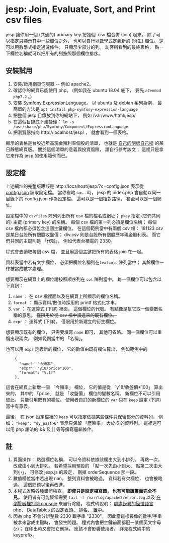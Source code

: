 # jesp: Join, Evaluate, Sort, and Print csv files

jesp 讓你用一個 (共通的) primary key 把幾個 .csv 檔合併 (join) 起來。
除了可以指定只顯示其中一些欄位之外， 也可以自行以數學式定義新的 (衍生) 欄位。
還可以用數學式指定過濾條件， 只顯示少部分的列。
訪客所看到的最終表格， 點一下欄位名稱就可以把所有的列按照那個欄位排序。

## 安裝試用 ##

1. 安裝/啟用網頁伺服器 -- 例如 apache2。
1. 確認你的網頁已能使用 php。
   (例如我在 ubuntu 18.04 底下， 要先 ```a2enmod php7.2``` 。)
1. 安裝 [Symfony ExpressionLanguage](https://symfony.com/doc/current/components/expression_language.html)。
   以 ubuntu 及 debian 系列為例， 最簡單的方法是
   ```apt install php-symfony-expression-language```
1. 把整個 jesp 目錄放到你的網站下， 例如 /var/www/html/jesp/
1. 在這個目錄底下建捷徑： ```ln -s /usr/share/php/Symfony/Component/ExpressionLanguage```
1. 把瀏覽器指向 http://localhost/jesp/ ， 就會看到一個表格。

顯示的表格是台股近年高現金殖利率個股的清單， 也就是
[自己的明牌自己撈](https://newtoypia.blogspot.com/2018/08/calc.html)
的某日靜態網頁版。 關於這個清單的意義與投資風險，
請自行參考該文； 這裡只是拿它來作為 jesp 的使用範例而已。

## 設定檔 ##

上述網址的完整版應該是 http://localhost/jesp/?c=config.json 
表示從 [config.json](https://github.com/ckhung/jesp/blob/master/config.json)
讀取設定檔。 當你省略 c=... 時， jesp 的 index.php
會自動以同一目錄下的 config.json 作為設定檔。
這可以是一個相對路徑， 甚至可以是一個網址。

設定檔中的 ```csvfiles``` 陣列列出所有 csv 檔的檔名或網址；
```pkey``` 指定 (它們共同的) 主鍵 (primary key) 的名稱。
每個 csv 檔的第一列必須是欄位名稱；
每個 csv 檔內都必須包含這個主鍵欄位。
在這個範例當中有兩個 csv 檔：
181123.csv 是某日台股所有個股收盤價；
div.csv 則是台股所有個股歷年現金股利表。
而它們共同的主鍵則是 「代號」， 例如代表台積電的 2330。

程式會去讀取每個 csv 檔， 並且用這個主鍵把所有的表格 join 在一起。

資料表當中若有文字欄位， 必須把欄位名稱列在```textcols``` 陣列當中；
其餘欄位一律被當成數字處理。

想要顯示在網頁上的欄位請按照順序列在 ```col``` 陣列當中。
每一個欄位可以包含以下資訊：
1. ```name``` ： 在 csv 檔裡面以及在網頁上所顯示的欄位名稱。
2. ```format``` ： 顯示資料/數值時採用的 printf 格式化字串。
3. ```var``` ： 在運算式 (下詳) 裡面， 這個欄位的代號。
   有點像是幫它取一個變數名稱的意思。 ~~僅限用於從 csv 檔中讀進來的既有欄位。~~
4. ```expr``` ： 運算式 (下詳)。 僅限用於新建立的衍生欄位。

想要顯示既有的欄位， 只需要填寫 ```name``` 即可， 其他可省略。
同一個欄位可以重複出現兩次， 例如範例當中的 「名稱」。

也可以用 ```expr``` 定義新的欄位， 它的數值由既有欄位算出， 例如範例中的
```
    {
      "name": "今殖率",
      "expr": "y18/price*100",
      "format": "%.1f"
    },
```
這會在網頁上新增一個 「今殖率」 欄位， 它的值是從
「y18/收盤價*100」 算出來的， 其中的 「price」
就是 「收盤價」 欄位的變數名稱。
新欄位不可以引用彼此， 只能引用既有的欄位。
使用者自訂的新欄位的 ```var``` 只在 ```keep``` 設定
(下詳) 當中有意義。

最後， 在 json 設定檔裡的 ```keep```
可以指定依據某些條件只保留部分的資料列。
例如： ```"keep": "dy_past>6"```
表示只保留 「歷殖率」 大於 6 的資料列。
這裡還可以用 php 語法的 && 及 || 等等撰寫邏輯條件。

## 註 ##

1. 頁面操作： 點選欄位名稱， 可以令資料依據該欄由大到小排列。
   再點一次， 改成由小到大排列。
   若希望採用預設的 「點一次先由小到大、 點第二次由大到小」，
   可修改 jesp.js 的設定， 刪掉 orderSequence 那一段。
1. 數值欄位當中若出現 nan， 整列資料會被略過。
   資料若有欠欄位， 也會被略過。 這個問題以後再改進。
1. 本程式省略各種錯誤檢查。 **即使只是設定檔寫錯， 也有可能讓畫面完全不見。**
   使用者有可能經常需要 ```tail -f /var/log/apache2/error.log``` 以及
   [在瀏覽器裡打開 console](https://www.cyut.edu.tw/~ckhung/b/js/console.php)
   來自行除錯。 程式碼說明：
   [處處訝異的怪怪語言 php](https://newtoypia.blogspot.com/2018/11/php.html)、
   [DataTables 的固定表頭、 排名、 置中](https://newtoypia.blogspot.com/2018/11/datatables.html)。
1. 因為 php 不會分辨整數 2330 跟字串 "2330"，
   因此當這樣長像的數字/字串被拿來當成主鍵時， 會發生問題。
   程式內會把主鍵前面都冠一某個英文字母 (z)；
   在印出時又會把它刪掉。 應該不會影響使用者。
   詳見程式碼中的 keyprefix。
